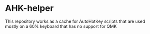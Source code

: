 # AHK-helper

<p>
  This repository works as a cache for AutoHotKey scripts that are used mostly on a 60% keyboard that has no support for QMK
</p>
